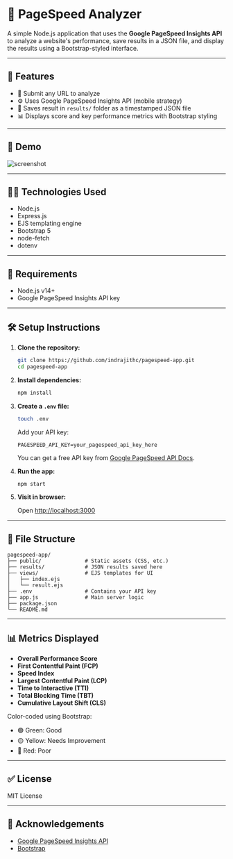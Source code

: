# 🚀 PageSpeed Analyzer

A simple Node.js application that uses the **Google PageSpeed Insights API** to analyze a website's performance, save results in a JSON file, and display the results using a Bootstrap-styled interface.

---

## 🌟 Features

- 📩 Submit any URL to analyze
- ⚙️ Uses Google PageSpeed Insights API (mobile strategy)
- 💾 Saves result in `results/` folder as a timestamped JSON file
- 📊 Displays score and key performance metrics with Bootstrap styling

---

## 📸 Demo

![screenshot](https://via.placeholder.com/800x400.png?text=PageSpeed+Analyzer+UI) <!-- Optional: Replace with actual screenshot -->

---

## 🧑‍💻 Technologies Used

- Node.js
- Express.js
- EJS templating engine
- Bootstrap 5
- node-fetch
- dotenv

---

## 🔑 Requirements

- Node.js v14+
- Google PageSpeed Insights API key

---

## 🛠️ Setup Instructions

1. **Clone the repository:**

   ```bash
   git clone https://github.com/indrajithc/pagespeed-app.git
   cd pagespeed-app
   ```

2. **Install dependencies:**

   ```bash
   npm install
   ```

3. **Create a `.env` file:**

   ```bash
   touch .env
   ```

   Add your API key:

   ```
   PAGESPEED_API_KEY=your_pagespeed_api_key_here
   ```

   You can get a free API key from [Google PageSpeed API Docs](https://developers.google.com/speed/docs/insights/v5/get-started).

4. **Run the app:**

   ```bash
   npm start
   ```

5. **Visit in browser:**

   Open [http://localhost:3000](http://localhost:3000)

---

## 📂 File Structure

```
pagespeed-app/
├── public/              # Static assets (CSS, etc.)
├── results/             # JSON results saved here
├── views/               # EJS templates for UI
│   ├── index.ejs
│   └── result.ejs
├── .env                 # Contains your API key
├── app.js               # Main server logic
├── package.json
└── README.md
```

---

## 📊 Metrics Displayed

- **Overall Performance Score**
- **First Contentful Paint (FCP)**
- **Speed Index**
- **Largest Contentful Paint (LCP)**
- **Time to Interactive (TTI)**
- **Total Blocking Time (TBT)**
- **Cumulative Layout Shift (CLS)**

Color-coded using Bootstrap:

- 🟢 Green: Good
- 🟡 Yellow: Needs Improvement
- 🔴 Red: Poor

---

## ✅ License

MIT License

---

## 🙌 Acknowledgements

- [Google PageSpeed Insights API](https://developers.google.com/speed/docs/insights/v5/about)
- [Bootstrap](https://getbootstrap.com/)
